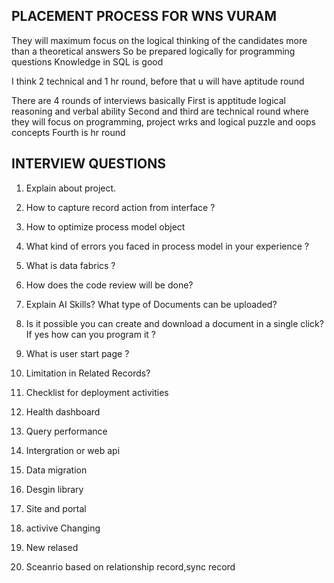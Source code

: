 ## PLACEMENT PROCESS FOR WNS VURAM

They will maximum focus on the logical thinking of the candidates more than a theoretical answers So be prepared logically for programming questions Knowledge in SQL is good

I think 2 technical and 1 hr round, before that u will have aptitude round

There are 4 rounds of interviews basically First is apptitude logical reasoning and verbal ability Second and third are technical round where they will focus on programming, project wrks and logical puzzle and oops concepts Fourth is hr round


## INTERVIEW QUESTIONS
1. Explain about project.

2. How to capture record action from interface ?

3. How to optimize process model object

4. What kind of errors you faced in process model in your experience ?  

5. What is data fabrics ?

6. How does the code review will be done?

7. Explain AI Skills? What type of Documents can be uploaded?

8.  Is it possible you can create and download a document in a single click? If yes how can you program it ?

9. What is user start page ?

10. Limitation in Related Records?


11.	Checklist for deployment activities
12.	Health dashboard
13.	Query performance
14.	Intergration or web api
15.	Data migration
16.	Desgin library
17.	Site and portal
18.	activive Changing
19.	New relased
20.	Sceanrio based on relationship record,sync record

